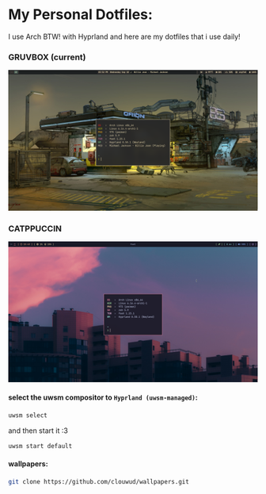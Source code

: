 # My Personal Dotfiles:

I use Arch BTW! with Hyprland and here are my dotfiles that i use daily!

### GRUVBOX (current)
![IUSEARCHBTW](./gruvbox.png)

### CATPPUCCIN
![IUSEARCHBTW](./catppuccin.png)

#### select the uwsm compositor to ```Hyprland (uwsm-managed)```:
```sh
uwsm select
```
and then start it :3
```sh
uwsm start default
```

#### wallpapers:
```sh
git clone https://github.com/clouwud/wallpapers.git
```
